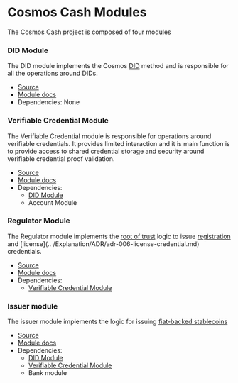 # Cosmos Cash Modules

The Cosmos Cash project is composed of four modules

### DID Module

The DID module implements the Cosmos [DID](../Explanation/ADR/adr-004-did.md) method and is responsible for all the
operations around DIDs.

- [Source](https://github.com/allinbits/cosmos-cash/tree/main/x/did)
- [Module docs](https://github.com/allinbits/cosmos-cash/tree/main/x/did/spec)
- Dependencies: None

### Verifiable Credential Module

The Verifiable Credential module is responsible for operations around verifiable credentials. It provides limited
interaction and it is main function is to provide access to shared credential storage and security around verifiable
credential proof validation.

- [Source](https://github.com/allinbits/cosmos-cash/tree/main/x/verifiable-credential)
- [Module docs](https://github.com/allinbits/cosmos-cash/tree/main/x/verifiable-credential/spec)
- Dependencies:
    - [DID Module](#did-module)
    - Account Module

### Regulator Module

The Regulator module implements the [root of trust](../Explanation/ADR/adr-007-root-of-trust.md) logic to issue
[registration](../Explanation/ADR/adr-005-registration-credential.md) and [license](..
/Explanation/ADR/adr-006-license-credential.md) credentials.

- [Source](https://github.com/allinbits/cosmos-cash/tree/main/x/regulator)
- [Module docs](https://github.com/allinbits/cosmos-cash/tree/main/x/regulator/spec)
- Dependencies:
    - [Verifiable Credential Module](#verifiable-credential-module)

### Issuer module

The issuer module implements the logic for issuing [fiat-backed stablecoins](../Explanation/ADR/adr-003-issuer.md) 

- [Source](https://github.com/allinbits/cosmos-cash/tree/main/x/issuer)
- [Module docs](https://github.com/allinbits/cosmos-cash/tree/main/x/issuer/spec)
- Dependencies:
    - [DID Module](#did-module)
    - [Verifiable Credential Module](#verifiable-credential-module)
    - Bank module



